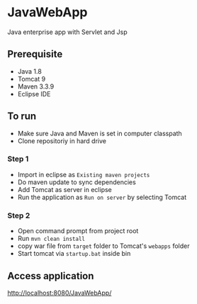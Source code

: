 # JavaWebApp
Java enterprise app with Servlet and Jsp

## Prerequisite
- Java 1.8
- Tomcat 9
- Maven 3.3.9
- Eclipse IDE

## To run
- Make sure Java and Maven is set in computer classpath
- Clone repositoriy in hard drive
### Step 1
- Import in eclipse as `Existing maven projects`
- Do maven update to sync dependencies
- Add Tomcat as server in eclipse
- Run the application as `Run on server` by selecting Tomcat
### Step 2
- Open command prompt from project root
- Run `mvn clean install`
- copy war file from `target` folder to Tomcat's `webapps` folder
- Start tomcat via `startup.bat` inside bin

## Access application
[http://localhost:8080/JavaWebApp/](http://localhost:8080/JavaWebApp/)
